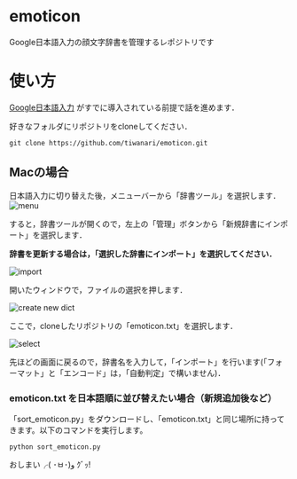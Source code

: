 emoticon
========

Google日本語入力の顔文字辞書を管理するレポジトリです

# 使い方

[Google日本語入力](http://www.google.co.jp/ime/) がすでに導入されている前提で話を進めます．

好きなフォルダにリポジトリをcloneしてください．

```
git clone https://github.com/tiwanari/emoticon.git
```

## Macの場合
日本語入力に切り替えた後，メニューバーから「辞書ツール」を選択します．
![menu](./docs/images/menu.png)

すると，辞書ツールが開くので，左上の「管理」ボタンから「新規辞書にインポート」を選択します．

**辞書を更新する場合は，「選択した辞書にインポート」を選択してください．**

![import](./docs/images/import.png)

開いたウィンドウで，ファイルの選択を押します．

![create new dict](./docs/images/create_new_dict.png)

ここで，cloneしたリポジトリの「emoticon.txt」を選択します．

![select](./docs/images/select.png)

先ほどの画面に戻るので，辞書名を入力して，「インポート」を行います(「フォーマット」と「エンコード」は，「自動判定」で構いません)．

### emoticon.txt を日本語順に並び替えたい場合（新規追加後など）  
「sort_emoticon.py」をダウンロードし、「emoticon.txt」と同じ場所に持ってきます。以下のコマンドを実行します。 
```
python sort_emoticon.py
```  
おしまい╭( ･ㅂ･)و ｸﾞｯ!
